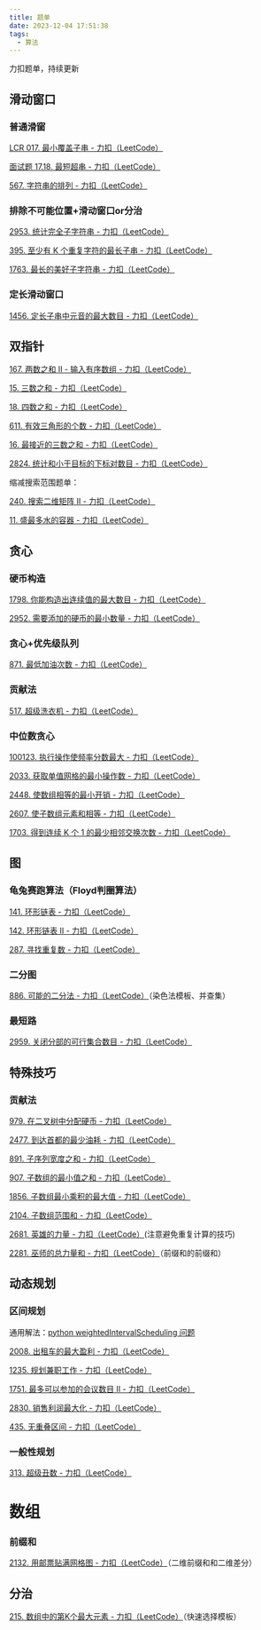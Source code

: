```yaml
---
title: 题单
date: 2023-12-04 17:51:38
tags:
  - 算法
---
```


力扣题单，持续更新

<!--more-->

## 滑动窗口

### 普通滑窗

[LCR 017. 最小覆盖子串 - 力扣（LeetCode）](https://leetcode.cn/problems/M1oyTv/description/)

[面试题 17.18. 最短超串 - 力扣（LeetCode）](https://leetcode.cn/problems/shortest-supersequence-lcci/description/)

[567. 字符串的排列 - 力扣（LeetCode）](https://leetcode.cn/problems/permutation-in-string/description/)



### 排除不可能位置+滑动窗口or分治

[2953. 统计完全子字符串 - 力扣（LeetCode）](https://leetcode.cn/problems/count-complete-substrings/description/)

[395. 至少有 K 个重复字符的最长子串 - 力扣（LeetCode）](https://leetcode.cn/problems/longest-substring-with-at-least-k-repeating-characters/description/)

[1763. 最长的美好子字符串 - 力扣（LeetCode）](https://leetcode.cn/problems/longest-nice-substring/description/)





### 定长滑动窗口

[1456. 定长子串中元音的最大数目 - 力扣（LeetCode）](https://leetcode.cn/problems/maximum-number-of-vowels-in-a-substring-of-given-length/description/)



## 双指针

[167. 两数之和 II - 输入有序数组 - 力扣（LeetCode）](https://leetcode.cn/problems/two-sum-ii-input-array-is-sorted/)

[15. 三数之和 - 力扣（LeetCode）](https://leetcode.cn/problems/3sum/)

[18. 四数之和 - 力扣（LeetCode）](https://leetcode.cn/problems/4sum/description/)

[611. 有效三角形的个数 - 力扣（LeetCode）](https://leetcode.cn/problems/valid-triangle-number/description/)

[16. 最接近的三数之和 - 力扣（LeetCode）](https://leetcode.cn/problems/3sum-closest/description/)

[2824. 统计和小于目标的下标对数目 - 力扣（LeetCode）](https://leetcode.cn/problems/count-pairs-whose-sum-is-less-than-target/description/)

缩减搜索范围题单：

[240. 搜索二维矩阵 II - 力扣（LeetCode）](https://leetcode.cn/problems/search-a-2d-matrix-ii/solutions/2361487/240-sou-suo-er-wei-ju-zhen-iitan-xin-qin-7mtf/)

[11. 盛最多水的容器 - 力扣（LeetCode）](https://leetcode.cn/problems/container-with-most-water/solutions/11491/container-with-most-water-shuang-zhi-zhen-fa-yi-do/)







## 贪心

### 硬币构造

[1798. 你能构造出连续值的最大数目 - 力扣（LeetCode）](https://leetcode.cn/problems/maximum-number-of-consecutive-values-you-can-make/description/)

[2952. 需要添加的硬币的最小数量 - 力扣（LeetCode）](https://leetcode.cn/problems/minimum-number-of-coins-to-be-added/description/)



### 贪心+优先级队列

[871. 最低加油次数 - 力扣（LeetCode）](https://leetcode.cn/problems/minimum-number-of-refueling-stops/description/)



### 贡献法

[517. 超级洗衣机 - 力扣（LeetCode）](https://leetcode.cn/problems/super-washing-machines/description/)

### 中位数贪心

[100123. 执行操作使频率分数最大 - 力扣（LeetCode）](https://leetcode.cn/problems/apply-operations-to-maximize-frequency-score/description/)

[2033. 获取单值网格的最小操作数 - 力扣（LeetCode）](https://leetcode.cn/problems/minimum-operations-to-make-a-uni-value-grid/description/)

[2448. 使数组相等的最小开销 - 力扣（LeetCode）](https://leetcode.cn/problems/minimum-cost-to-make-array-equal/description/)

[2607. 使子数组元素和相等 - 力扣（LeetCode）](https://leetcode.cn/problems/make-k-subarray-sums-equal/description/)

[1703. 得到连续 K 个 1 的最少相邻交换次数 - 力扣（LeetCode）](https://leetcode.cn/problems/minimum-adjacent-swaps-for-k-consecutive-ones/description/)



## 图

### 龟兔赛跑算法（Floyd判圈算法）

[141. 环形链表 - 力扣（LeetCode）](https://leetcode.cn/problems/linked-list-cycle/)

[142. 环形链表 II - 力扣（LeetCode）](https://leetcode.cn/problems/linked-list-cycle-ii/description/)

[287. 寻找重复数 - 力扣（LeetCode）](https://leetcode.cn/problems/find-the-duplicate-number/description/)



### 二分图

[886. 可能的二分法 - 力扣（LeetCode）](https://leetcode.cn/problems/possible-bipartition/description/)（染色法模板、并查集）



### 最短路

[2959. 关闭分部的可行集合数目 - 力扣（LeetCode）](https://leetcode.cn/problems/number-of-possible-sets-of-closing-branches/description/)



## 特殊技巧

### 贡献法

[979. 在二叉树中分配硬币 - 力扣（LeetCode）](https://leetcode.cn/problems/distribute-coins-in-binary-tree/description/)

[2477. 到达首都的最少油耗 - 力扣（LeetCode）](https://leetcode.cn/problems/minimum-fuel-cost-to-report-to-the-capital/description)

[891. 子序列宽度之和 - 力扣（LeetCode）](https://leetcode.cn/problems/sum-of-subsequence-widths/description/)

[907. 子数组的最小值之和 - 力扣（LeetCode）](https://leetcode.cn/problems/sum-of-subarray-minimums/description/)

[1856. 子数组最小乘积的最大值 - 力扣（LeetCode）](https://leetcode.cn/problems/maximum-subarray-min-product/description/)

[2104. 子数组范围和 - 力扣（LeetCode）](https://leetcode.cn/problems/sum-of-subarray-ranges/description/)

[2681. 英雄的力量 - 力扣（LeetCode）](https://leetcode.cn/problems/power-of-heroes/description/)(注意避免重复计算的技巧)

[2281. 巫师的总力量和 - 力扣（LeetCode）](https://leetcode.cn/problems/sum-of-total-strength-of-wizards/description/)（前缀和的前缀和）



## 动态规划

### 区间规划

通用解法：[python weightedIntervalScheduling 问题](https://leetcode.cn/problems/maximize-the-profit-as-the-salesman/solutions/2398862/python-weightedintervalscheduling-wen-ti-t253/)

[2008. 出租车的最大盈利 - 力扣（LeetCode）](https://leetcode.cn/problems/maximum-earnings-from-taxi/description/?envType=daily-question&envId=2023-12-08)

[1235. 规划兼职工作 - 力扣（LeetCode）](https://leetcode.cn/problems/maximum-profit-in-job-scheduling/description/)

[1751. 最多可以参加的会议数目 II - 力扣（LeetCode）](https://leetcode.cn/problems/maximum-number-of-events-that-can-be-attended-ii/description/)

[2830. 销售利润最大化 - 力扣（LeetCode）](https://leetcode.cn/problems/maximize-the-profit-as-the-salesman/description/)

[435. 无重叠区间 - 力扣（LeetCode）](https://leetcode.cn/problems/non-overlapping-intervals/description/)



### 一般性规划

[313. 超级丑数 - 力扣（LeetCode）](https://leetcode.cn/problems/super-ugly-number/description/)



# 数组

### 前缀和

[2132. 用邮票贴满网格图 - 力扣（LeetCode）](https://leetcode.cn/problems/stamping-the-grid/description)（二维前缀和和二维差分）





## 分治

[215. 数组中的第K个最大元素 - 力扣（LeetCode）](https://leetcode.cn/problems/kth-largest-element-in-an-array/description/)（快速选择模板）
